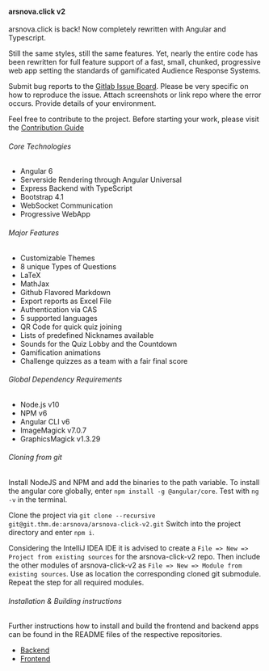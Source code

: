 #### arsnova.click v2

arsnova.click is back! Now completely rewritten with Angular and Typescript.

Still the same styles, still the same features. Yet, nearly the entire code has been rewritten for full feature support of a fast, small, chunked, progressive web app setting the standards of gamificated Audience Response Systems.

Submit bug reports to the [Gitlab Issue Board](https://git.thm.de/arsnova/arsnova.click-v2/issues). Please be very specific on how to reproduce the issue. Attach screenshots or link repo where the error occurs. Provide details of your environment.

Feel free to contribute to the project. Before starting your work, please visit the [Contribution Guide](./CONTRIBUTING.md)

###### Core Technologies
- Angular 6
- Serverside Rendering through Angular Universal
- Express Backend with TypeScript
- Bootstrap 4.1
- WebSocket Communication
- Progressive WebApp

###### Major Features
- Customizable Themes
- 8 unique Types of Questions
- LaTeX
- MathJax
- Github Flavored Markdown
- Export reports as Excel File
- Authentication via CAS
- 5 supported languages
- QR Code for quick quiz joining
- Lists of predefined Nicknames available
- Sounds for the Quiz Lobby and the Countdown
- Gamification animations
- Challenge quizzes as a team with a fair final score

###### Global Dependency Requirements
- Node.js v10
- NPM v6
- Angular CLI v6
- ImageMagick v7.0.7
- GraphicsMagick v1.3.29

###### Cloning from git
Install NodeJS and NPM and add the binaries to the path variable.
To install the angular core globally, enter `npm install -g @angular/core`. Test with `ng -v` in the terminal.

Clone the project via `git clone --recursive git@git.thm.de:arsnova/arsnova-click-v2.git`
Switch into the project directory and enter `npm i`.

Considering the IntelliJ IDEA IDE it is advised to create a `File => New => Project from existing sources` for the arsnova-click-v2 repo. 
Then include the other modules of arsnova-click-v2 as `File => New => Module from existing sources`.
Use as location the corresponding cloned git submodule. Repeat the step for all required modules.

###### Installation & Building instructions
Further instructions how to install and build the frontend and backend apps can be found in the README files of the respective repositories.
- [Backend](https://git.thm.de/arsnova/arsnova-click-v2-backend/README.md)
- [Frontend](https://git.thm.de/arsnova/arsnova-click-v2-frontend/README.md)